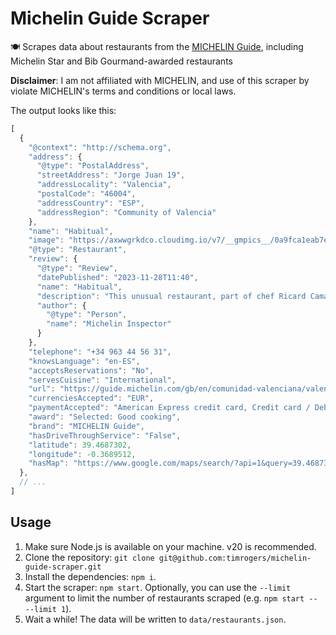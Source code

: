 # Michelin Guide Scraper

🍽️ Scrapes data about restaurants from the [MICHELIN Guide](https://guide.michelin.com/gb/en/restaurants), including Michelin Star and Bib Gourmand-awarded restaurants

__Disclaimer__: I am not affiliated with MICHELIN, and use of this scraper by violate MICHELIN's terms and conditions or local laws.

The output looks like this:

```js
[
  {
    "@context": "http://schema.org",
    "address": {
      "@type": "PostalAddress",
      "streetAddress": "Jorge Juan 19",
      "addressLocality": "Valencia",
      "postalCode": "46004",
      "addressCountry": "ESP",
      "addressRegion": "Community of Valencia"
    },
    "name": "Habitual",
    "image": "https://axwwgrkdco.cloudimg.io/v7/__gmpics__/0a9fca1eab7e4e0ea2ee64fe0bd31836?width=1000",
    "@type": "Restaurant",
    "review": {
      "@type": "Review",
      "datePublished": "2023-11-28T11:40",
      "name": "Habitual",
      "description": "This unusual restaurant, part of chef Ricard Camarena’s stable, boasts a surprising design and layout on the lower floor of the Modernist-style Mercado de Colón. The extensive and affordable à la ...",
      "author": {
        "@type": "Person",
        "name": "Michelin Inspector"
      }
    },
    "telephone": "+34 963 44 56 31",
    "knowsLanguage": "en-ES",
    "acceptsReservations": "No",
    "servesCuisine": "International",
    "url": "https://guide.michelin.com/gb/en/comunidad-valenciana/valencia/restaurant/habitual",
    "currenciesAccepted": "EUR",
    "paymentAccepted": "American Express credit card, Credit card / Debit card accepted, Mastercard credit card, Visa credit card",
    "award": "Selected: Good cooking",
    "brand": "MICHELIN Guide",
    "hasDriveThroughService": "False",
    "latitude": 39.4687302,
    "longitude": -0.3689512,
    "hasMap": "https://www.google.com/maps/search/?api=1&query=39.4687302%2C-0.3689512"
  },
  // ...
]
```

## Usage

1. Make sure Node.js is available on your machine. v20 is recommended.
1. Clone the repository: `git clone git@github.com:timrogers/michelin-guide-scraper.git`
1. Install the dependencies: `npm i`.
1. Start the scraper: `npm start`. Optionally, you can use the `--limit` argument to limit the number of restaurants scraped (e.g. `npm start -- --limit 1`).
1. Wait a while! The data will be written to `data/restaurants.json`.